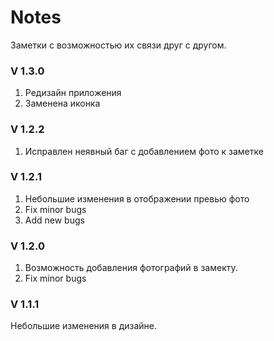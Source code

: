 <h1>Notes</h1>
Заметки с возможностью их связи друг с другом.

<h3>V 1.3.0</h3>
<p>
<ol>
	<li>Редизайн приложения</li>
	<li>Заменена иконка</li>
</ol>
</p>

<h3>V 1.2.2</h3>
<p>
<ol>
	<li>Исправлен неявный баг с добавлением фото к заметке</li>
</ol>
</p>

<h3>V 1.2.1</h3>
<p>
<ol>
	<li>Небольшие изменения в отображении превью фото</li>
	<li>Fix minor bugs</li>
	<li>Add new bugs</li>
</ol>
</p>

<h3>V 1.2.0</h3>
<p>
<ol>
	<li>Возможность добавления фотографий в замекту.</li>
	<li>Fix minor bugs</li>
</ol>
</p>

<h3>V 1.1.1</h3>
<p>Небольшие изменения в дизайне.</p>
